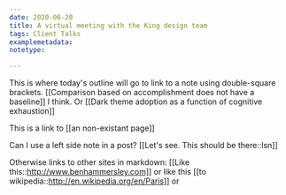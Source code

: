```yaml
---
date: 2020-06-20
title: A virtual meeting with the King design team
tags: Client Talks
examplemetadata:
notetype:

---
```


This is where today's outline will go
to link to a note using double-square brackets. [[Comparison based on accomplishment does not have a baseline]] I think. Or [[Dark theme adoption as a function of cognitive exhaustion]]

This is a link to [[an non-existant page]]

Can I use a left side note in a post? [[Let's see. This should be there::lsn]]


Otherwise links to other sites in markdown: [[Like this::http://www.benhammersley.com]] or like this [[to wikipedia::http://en.wikipedia.org/en/Paris]] or 
